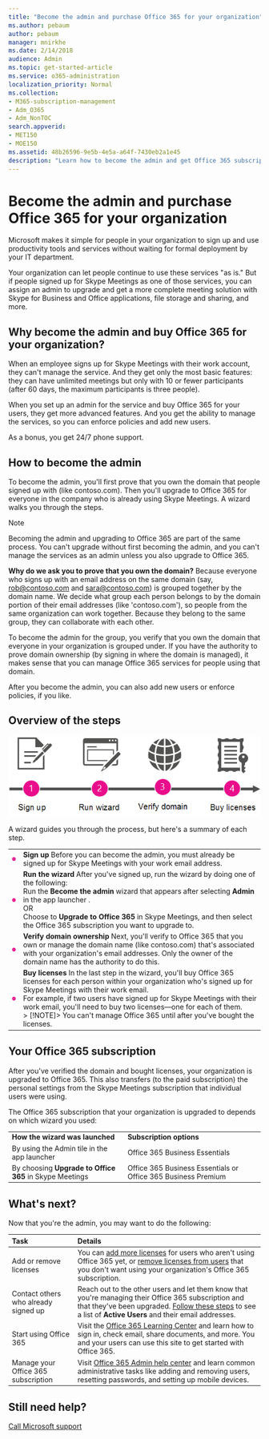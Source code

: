```yaml
---
title: "Become the admin and purchase Office 365 for your organization"
ms.author: pebaum
author: pebaum
manager: mnirkhe
ms.date: 2/14/2018
audience: Admin
ms.topic: get-started-article
ms.service: o365-administration
localization_priority: Normal
ms.collection: 
- M365-subscription-management 
- Adm_O365
- Adm_NonTOC
search.appverid:
- MET150
- MOE150
ms.assetid: 48b26596-9e5b-4e5a-a64f-7430eb2a1e45
description: "Learn how to become the admin and get Office 365 subscription for your organization. "
---
```


# Become the admin and purchase Office 365 for your organization

Microsoft makes it simple for people in your organization to sign up and use productivity tools and services without waiting for formal deployment by your IT department.
  
Your organization can let people continue to use these services "as is." But if people signed up for Skype Meetings as one of those services, you can assign an admin to upgrade and get a more complete meeting solution with Skype for Business and Office applications, file storage and sharing, and more.
  
## Why become the admin and buy Office 365 for your organization?

When an employee signs up for Skype Meetings with their work account, they can't manage the service. And they get only the most basic features: they can have unlimited meetings but only with 10 or fewer participants (after 60 days, the maximum participants is three people). 
  
When you set up an admin for the service and buy Office 365 for your users, they get more advanced features. And you get the ability to manage the services, so you can enforce policies and add new users.
  
As a bonus, you get 24/7 phone support.
  
## How to become the admin

To become the admin, you'll first prove that you own the domain that people signed up with (like contoso.com). Then you'll upgrade to Office 365 for everyone in the company who is already using Skype Meetings. A wizard walks you through the steps.
  
> [!NOTE]
> Becoming the admin and upgrading to Office 365 are part of the same process. You can't upgrade without first becoming the admin, and you can't manage the services as an admin unless you also upgrade to Office 365. 
  
 **Why do we ask you to prove that you own the domain?** Because everyone who signs up with an email address on the same domain (say, rob@contoso.com and sara@contoso.com) is grouped together by the domain name. We decide what group each person belongs to by the domain portion of their email addresses (like 'contoso.com'), so people from the same organization can work together. Because they belong to the same group, they can collaborate with each other. 
  
To become the admin for the group, you verify that you own the domain that everyone in your organization is grouped under. If you have the authority to prove domain ownership (by signing in where the domain is managed), it makes sense that you can manage Office 365 services for people using that domain.
  
After you become the admin, you can also add new users or enforce policies, if you like.
  
## Overview of the steps

![High-level view of the phases involved with becoming an admin and buying Office 365.](../media/1ee46aff-dccb-4bfd-abb3-811a616009af.png)
  
A wizard guides you through the process, but here's a summary of each step.
  
|||
|:-----|:-----|
|![Number one in a pink circle](../media/a4da261d-2516-48c5-b58a-9c452b9086b8.png)|**Sign up** Before you can become the admin, you must already be signed up for Skype Meetings with your work email address.  <br/> |
|![Number two in a pink circle.](../media/de3c1ab4-4f01-4026-b1ba-3265bdb32a89.png)|**Run the wizard** After you've signed up, run the wizard by doing one of the following:  <br/>  Run the **Become the admin** wizard that appears after selecting **Admin** in the app launcher .  <br/>  OR  <br/>  Choose to **Upgrade to Office 365** in Skype Meetings, and then select the Office 365 subscription you want to upgrade to.  <br/> |
|![Number three in a pink circle.](../media/60fa378c-6ac1-4cbd-a782-2fa7ca619dc6.png)|**Verify domain ownership** Next, you'll verify to Office 365 that you own or manage the domain name (like contoso.com) that's associated with your organization's email addresses. Only the owner of the domain name has the authority to do this.  <br/> |
|![Number 4 in a pink circle.](../media/1a0ff2ce-0942-405a-94e3-9bfeb1e5059e.png)|**Buy licenses** In the last step in the wizard, you'll buy Office 365 licenses for each person within your organization who's signed up for Skype Meetings with their work email.  <br/> For example, if two users have signed up for Skype Meetings with their work email, you'll need to buy two licenses—one for each of them.  <br/> > [!NOTE]> You can't manage Office 365 until after you've bought the licenses.           |
   
## Your Office 365 subscription

After you've verified the domain and bought licenses, your organization is upgraded to Office 365. This also transfers (to the paid subscription) the personal settings from the Skype Meetings subscription that individual users were using.
  
The Office 365 subscription that your organization is upgraded to depends on which wizard you used:
  
|||
|:-----|:-----|
|**How the wizard was launched** <br/> |**Subscription options** <br/> |
|By using the Admin tile in the app launcher  <br/> |Office 365 Business Essentials  <br/> |
|By choosing **Upgrade to Office 365** in Skype Meetings  <br/> |Office 365 Business Essentials or Office 365 Business Premium  <br/> |
   
## What's next?

Now that you're the admin, you may want to do the following:
  
|****Task****|****Details****|
|:-----|:-----|
|Add or remove licenses  <br/> |You can [add more licenses](../subscriptions-and-billing/buy-licenses.md) for users who aren't using Office 365 yet, or [remove licenses from users](../manage/remove-licenses-from-users.md) that you don't want using your organization's Office 365 subscription.  <br/> |
|Contact others who already signed up  <br/> |Reach out to the other users and let them know that you're managing their Office 365 subscription and that they've been upgraded. [Follow these steps](../add-users/add-users.md) to see a list of **Active Users** and their email addresses.  <br/> |
|Start using Office 365  <br/> |Visit the [Office 365 Learning Center](https://support.office.com/learn/office365-for-business) and learn how to sign in, check email, share documents, and more. You and your users can use this site to get started with Office 365.  <br/> |
|Manage your Office 365 subscription  <br/> |Visit [Office 365 Admin help center](../admin-home.md) and learn common administrative tasks like adding and removing users, resetting passwords, and setting up mobile devices.  <br/> |
   
## Still need help?

[Call Microsoft support](../contact-support-for-business-products.md)